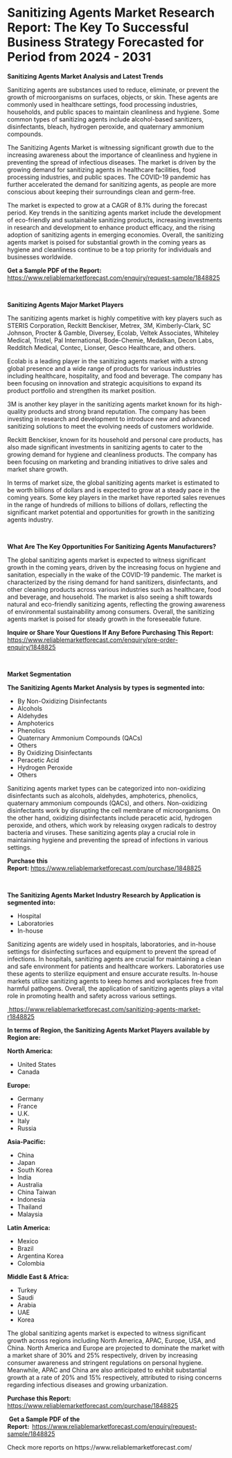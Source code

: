 <p><h1>Sanitizing Agents Market Research Report: The Key To Successful Business Strategy Forecasted for Period from 2024 - 2031</h1></p><p><strong>Sanitizing Agents Market Analysis and Latest Trends</strong></p>
<p><p>Sanitizing agents are substances used to reduce, eliminate, or prevent the growth of microorganisms on surfaces, objects, or skin. These agents are commonly used in healthcare settings, food processing industries, households, and public spaces to maintain cleanliness and hygiene. Some common types of sanitizing agents include alcohol-based sanitizers, disinfectants, bleach, hydrogen peroxide, and quaternary ammonium compounds.</p><p>The Sanitizing Agents Market is witnessing significant growth due to the increasing awareness about the importance of cleanliness and hygiene in preventing the spread of infectious diseases. The market is driven by the growing demand for sanitizing agents in healthcare facilities, food processing industries, and public spaces. The COVID-19 pandemic has further accelerated the demand for sanitizing agents, as people are more conscious about keeping their surroundings clean and germ-free.</p><p>The market is expected to grow at a CAGR of 8.1% during the forecast period. Key trends in the sanitizing agents market include the development of eco-friendly and sustainable sanitizing products, increasing investments in research and development to enhance product efficacy, and the rising adoption of sanitizing agents in emerging economies. Overall, the sanitizing agents market is poised for substantial growth in the coming years as hygiene and cleanliness continue to be a top priority for individuals and businesses worldwide.</p></p>
<p><strong>Get a Sample PDF of the Report:&nbsp;</strong> <a href="https://www.reliablemarketforecast.com/enquiry/request-sample/1848825">https://www.reliablemarketforecast.com/enquiry/request-sample/1848825</a></p>
<p>&nbsp;</p>
<p><strong>Sanitizing Agents Major Market Players</strong></p>
<p><p>The sanitizing agents market is highly competitive with key players such as STERIS Corporation, Reckitt Benckiser, Metrex, 3M, Kimberly-Clark, SC Johnson, Procter & Gamble, Diversey, Ecolab, Veltek Associates, Whiteley Medical, Tristel, Pal International, Bode-Chemie, Medalkan, Decon Labs, Redditch Medical, Contec, Lionser, Gesco Healthcare, and others.</p><p>Ecolab is a leading player in the sanitizing agents market with a strong global presence and a wide range of products for various industries including healthcare, hospitality, and food and beverage. The company has been focusing on innovation and strategic acquisitions to expand its product portfolio and strengthen its market position.</p><p>3M is another key player in the sanitizing agents market known for its high-quality products and strong brand reputation. The company has been investing in research and development to introduce new and advanced sanitizing solutions to meet the evolving needs of customers worldwide.</p><p>Reckitt Benckiser, known for its household and personal care products, has also made significant investments in sanitizing agents to cater to the growing demand for hygiene and cleanliness products. The company has been focusing on marketing and branding initiatives to drive sales and market share growth.</p><p>In terms of market size, the global sanitizing agents market is estimated to be worth billions of dollars and is expected to grow at a steady pace in the coming years. Some key players in the market have reported sales revenues in the range of hundreds of millions to billions of dollars, reflecting the significant market potential and opportunities for growth in the sanitizing agents industry.</p></p>
<p>&nbsp;</p>
<p><strong>What Are The Key Opportunities For Sanitizing Agents Manufacturers?</strong></p>
<p><p>The global sanitizing agents market is expected to witness significant growth in the coming years, driven by the increasing focus on hygiene and sanitation, especially in the wake of the COVID-19 pandemic. The market is characterized by the rising demand for hand sanitizers, disinfectants, and other cleaning products across various industries such as healthcare, food and beverage, and household. The market is also seeing a shift towards natural and eco-friendly sanitizing agents, reflecting the growing awareness of environmental sustainability among consumers. Overall, the sanitizing agents market is poised for steady growth in the foreseeable future.</p></p>
<p><strong>Inquire or Share Your Questions If Any Before Purchasing This Report:</strong> <a href="https://www.reliablemarketforecast.com/enquiry/pre-order-enquiry/1848825">https://www.reliablemarketforecast.com/enquiry/pre-order-enquiry/1848825</a></p>
<p>&nbsp;</p>
<p><strong>Market Segmentation</strong></p>
<p><strong>The Sanitizing Agents Market Analysis by types is segmented into:</strong></p>
<p><ul><li>By Non-Oxidizing Disinfectants</li><li>Alcohols</li><li>Aldehydes</li><li>Amphoterics</li><li>Phenolics</li><li>Quaternary Ammonium Compounds (QACs)</li><li>Others</li><li>By Oxidizing Disinfectants</li><li>Peracetic Acid</li><li>Hydrogen Peroxide</li><li>Others</li></ul></p>
<p><p>Sanitizing agents market types can be categorized into non-oxidizing disinfectants such as alcohols, aldehydes, amphoterics, phenolics, quaternary ammonium compounds (QACs), and others. Non-oxidizing disinfectants work by disrupting the cell membrane of microorganisms. On the other hand, oxidizing disinfectants include peracetic acid, hydrogen peroxide, and others, which work by releasing oxygen radicals to destroy bacteria and viruses. These sanitizing agents play a crucial role in maintaining hygiene and preventing the spread of infections in various settings.</p></p>
<p><strong>Purchase this Report:&nbsp;</strong><a href="https://www.reliablemarketforecast.com/purchase/1848825">https://www.reliablemarketforecast.com/purchase/1848825</a></p>
<p>&nbsp;</p>
<p><strong>The Sanitizing Agents Market Industry Research by Application is segmented into:</strong></p>
<p><ul><li>Hospital</li><li>Laboratories</li><li>In-house</li></ul></p>
<p><p>Sanitizing agents are widely used in hospitals, laboratories, and in-house settings for disinfecting surfaces and equipment to prevent the spread of infections. In hospitals, sanitizing agents are crucial for maintaining a clean and safe environment for patients and healthcare workers. Laboratories use these agents to sterilize equipment and ensure accurate results. In-house markets utilize sanitizing agents to keep homes and workplaces free from harmful pathogens. Overall, the application of sanitizing agents plays a vital role in promoting health and safety across various settings.</p></p>
<p><a href="https://www.reliablemarketforecast.com/sanitizing-agents-market-r1848825">&nbsp;https://www.reliablemarketforecast.com/sanitizing-agents-market-r1848825</a></p>
<p><strong>In terms of Region, the Sanitizing Agents Market Players available by Region are:</strong></p>
<p>
    <p> <strong> North America: </strong>
        <ul>
            <li>United States</li>
            <li>Canada</li>
        </ul>
        </p> 
    <p> <strong> Europe: </strong>
        <ul>
            <li>Germany</li>
            <li>France</li>
            <li>U.K.</li>
            <li>Italy</li>
            <li>Russia</li>
        </ul>
        </p> 
    <p> <strong> Asia-Pacific: </strong>
        <ul>
            <li>China</li>
            <li>Japan</li>
            <li>South Korea</li>
            <li>India</li>
            <li>Australia</li>
            <li>China Taiwan</li>
            <li>Indonesia</li>
            <li>Thailand</li>
            <li>Malaysia</li>
        </ul>
        </p> 
    <p> <strong> Latin America: </strong>
        <ul>
            <li>Mexico</li>
            <li>Brazil</li>
            <li>Argentina Korea</li>
            <li>Colombia</li>
        </ul>
        </p> 
    <p> <strong> Middle East & Africa: </strong>
        <ul>
            <li>Turkey</li>
            <li>Saudi</li>
            <li>Arabia</li>
            <li>UAE</li>
            <li>Korea</li>
        </ul>
    </p>
    </p>
<p><p>The global sanitizing agents market is expected to witness significant growth across regions including North America, APAC, Europe, USA, and China. North America and Europe are projected to dominate the market with a market share of 30% and 25% respectively, driven by increasing consumer awareness and stringent regulations on personal hygiene. Meanwhile, APAC and China are also anticipated to exhibit substantial growth at a rate of 20% and 15% respectively, attributed to rising concerns regarding infectious diseases and growing urbanization.</p></p>
<p><strong>Purchase this Report: </strong><a href="https://www.reliablemarketforecast.com/purchase/1848825">https://www.reliablemarketforecast.com/purchase/1848825</a></p>
<p>&nbsp;<strong>Get a Sample PDF of the Report:&nbsp;&nbsp;</strong><a href="https://www.reliablemarketforecast.com/enquiry/request-sample/1848825">https://www.reliablemarketforecast.com/enquiry/request-sample/1848825</a></p>
<p><strong></strong></p>
<p>Check more reports on https://www.reliablemarketforecast.com/</p>